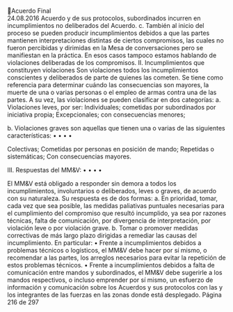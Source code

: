 Acuerdo Final  
24.08.2016 
Acuerdo  y  de  sus  protocolos,  subordinados  incurren  en  incumplimientos  no 
deliberados del Acuerdo. 
c. También al inicio del proceso se pueden producir incumplimientos debidos a que las 
partes  mantienen  interpretaciones  distintas  de  ciertos  compromisos,  las  cuales  no 
fueron percibidas y dirimidas en la Mesa de conversaciones pero se manifiestan en la 
práctica.  En esos casos tampoco estamos  hablando de violaciones deliberadas de los 
compromisos. 
II.   Incumplimientos que constituyen violaciones 
Son violaciones todos  los incumplimientos conscientes y deliberados de parte de quienes las cometen. 
Se tiene como referencia para determinar cuándo las consecuencias son mayores, la  muerte de una o 
varias personas o el empleo  de armas contra una de las partes. 
A su vez, las violaciones se pueden clasificar  en dos categorías: 
a. Violaciones leves, por ser: 
Individuales; 
cometidas por  subordinados por iniciativa propia; 
Excepcionales; 
con consecuencias menores; 
 
b. Violaciones graves son aquellas que tienen una o varias de las siguientes características: 
•
•
•
•

Colectivas; 
Cometidas por personas en posición de mando; 
Repetidas o sistemáticas; 
Con consecuencias mayores. 
 
III.  Respuestas del MM&V: 
•
•
•
•

El  MM&V  está  obligado  a  responder  sin  demora  a  todos  los  incumplimientos,  involuntarios  o 
deliberados, leves o graves, de acuerdo  con su naturaleza.  Su respuesta es de dos formas: 
a. En prioridad,  tomar, cada vez que sea posible, las medidas paliativas puntuales necesarias 
para el cumplimiento del compromiso que resultó incumplido, ya sea  por razones técnicas, 
falta de comunicación, por divergencia de interpretación, por violación leve o por violación 
grave. 
b. Tomar o promover medidas correctivas de más largo plazo dirigidas a remediar las causas del 
incumplimiento.  En particular: 
• Frente a incumplimientos debidos a problemas técnicos o logísticos, el MM&V debe hacer por 
sí mismo, o recomendar a las partes, los arreglos necesarios para evitar la repetición de estos 
problemas técnicos. 
• Frente a incumplimientos debidos a falta de comunicación entre mandos y subordinados, el 
MM&V  debe  sugerirle  a  los  mandos  respectivos,  o  incluso  emprender  por  sí  mismo,  un 
esfuerzo  de  información  y  comunicación  sobre  los  Acuerdos  y  sus  protocolos  con  las  y  los 
integrantes de las fuerzas en las zonas  donde está desplegado. 
Página 216 de 297 
 

